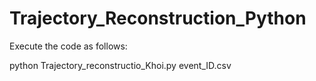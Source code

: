 # Trajectory_Reconstruction_Python
Execute the code as follows:


python Trajectory_reconstructio_Khoi.py event_ID.csv

